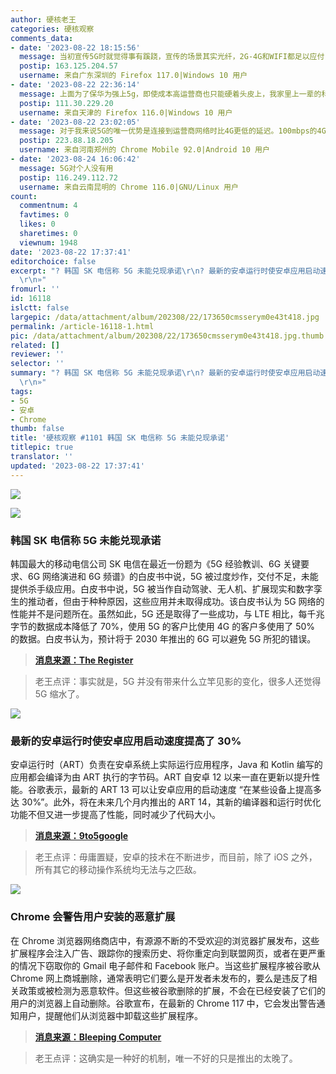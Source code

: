 ```yaml
---
author: 硬核老王
categories: 硬核观察
comments_data:
- date: '2023-08-22 18:15:56'
  message: 当初宣传5G时就觉得事有蹊跷，宣传的场景其实光纤，2G-4G和WIFI都足以应付，强上5G只是徒增成本，真正需要5G的场景少之又少，不过当时发表的任何异议都会被一群乌合之众攻击，事实证明当初看衰5G是对的。
  postip: 163.125.204.57
  username: 来自广东深圳的 Firefox 117.0|Windows 10 用户
- date: '2023-08-22 22:36:14'
  message: 上面为了保华为强上5g，即使成本高运营商也只能硬着头皮上，我家里上一辈的科技盲劝都劝不听，天天赢麻了，一定要去用5g
  postip: 111.30.229.20
  username: 来自天津的 Firefox 116.0|Windows 10 用户
- date: '2023-08-22 23:02:05'
  message: 对于我来说5G的唯一优势是连接到运营商网络时比4G更低的延迟。100mbps的4G已经足够普通人使用了，可是实际速度根本达不到百兆，因为中国运营商用更高的覆盖率换取了更差的性能。
  postip: 223.88.18.205
  username: 来自河南郑州的 Chrome Mobile 92.0|Android 10 用户
- date: '2023-08-24 16:06:42'
  message: 5G对个人没有用
  postip: 116.249.112.72
  username: 来自云南昆明的 Chrome 116.0|GNU/Linux 用户
count:
  commentnum: 4
  favtimes: 0
  likes: 0
  sharetimes: 0
  viewnum: 1948
date: '2023-08-22 17:37:41'
editorchoice: false
excerpt: "? 韩国 SK 电信称 5G 未能兑现承诺\r\n? 最新的安卓运行时使安卓应用启动速度提高了 30%\r\n? Chrome 会警告用户安装的恶意扩展\r\n»
  \r\n»"
fromurl: ''
id: 16118
islctt: false
largepic: /data/attachment/album/202308/22/173650cmsserym0e43t418.jpg
permalink: /article-16118-1.html
pic: /data/attachment/album/202308/22/173650cmsserym0e43t418.jpg.thumb.jpg
related: []
reviewer: ''
selector: ''
summary: "? 韩国 SK 电信称 5G 未能兑现承诺\r\n? 最新的安卓运行时使安卓应用启动速度提高了 30%\r\n? Chrome 会警告用户安装的恶意扩展\r\n»
  \r\n»"
tags:
- 5G
- 安卓
- Chrome
thumb: false
title: '硬核观察 #1101 韩国 SK 电信称 5G 未能兑现承诺'
titlepic: true
translator: ''
updated: '2023-08-22 17:37:41'
---
```


![](/data/attachment/album/202308/22/173650cmsserym0e43t418.jpg)


![](/data/attachment/album/202308/22/173659fyq2c9la2qfye22a.jpg)


### 韩国 SK 电信称 5G 未能兑现承诺


韩国最大的移动电信公司 SK 电信在最近一份题为《5G 经验教训、6G 关键要求、6G 网络演进和 6G 频谱》的白皮书中说，5G 被过度炒作，交付不足，未能提供杀手级应用。白皮书中说，5G 被当作自动驾驶、无人机、扩展现实和数字孪生的推动者，但由于种种原因，这些应用并未取得成功。该白皮书认为 5G 网络的性能并不是问题所在。虽然如此，5G 还是取得了一些成功，与 LTE 相比，每千兆字节的数据成本降低了 70%，使用 5G 的客户比使用 4G 的客户多使用了 50% 的数据。白皮书认为，预计将于 2030 年推出的 6G 可以避免 5G 所犯的错误。



> 
> **[消息来源：The Register](https://www.theregister.com/2023/08/21/sk_telecom_5g_disappointed)**
> 
> 
> 



> 
> 老王点评：事实就是，5G 并没有带来什么立竿见影的变化，很多人还觉得 5G 缩水了。
> 
> 
> 


![](/data/attachment/album/202308/22/173710q12c3i1n1kffycd8.jpg)


### 最新的安卓运行时使安卓应用启动速度提高了 30%


安卓运行时（ART）负责在安卓系统上实际运行应用程序，Java 和 Kotlin 编写的应用都会编译为由 ART 执行的字节码。ART 自安卓 12 以来一直在更新以提升性能。谷歌表示，最新的 ART 13 可以让安卓应用的启动速度 “在某些设备上提高多达 30%”。此外，将在未来几个月内推出的 ART 14，其新的编译器和运行时优化功能不但又进一步提高了性能，同时减少了代码大小。



> 
> **[消息来源：9to5google](https://9to5google.com/2023/08/21/android-runtime-13-14-updates/)**
> 
> 
> 



> 
> 老王点评：毋庸置疑，安卓的技术在不断进步，而目前，除了 iOS 之外，所有其它的移动操作系统均无法与之匹敌。
> 
> 
> 


![](/data/attachment/album/202308/22/173726dyawyodyaoz5kdgw.jpg)


### Chrome 会警告用户安装的恶意扩展


在 Chrome 浏览器网络商店中，有源源不断的不受欢迎的浏览器扩展发布，这些扩展程序会注入广告、跟踪你的搜索历史、将你重定向到联盟网页，或者在更严重的情况下窃取你的 Gmail 电子邮件和 Facebook 账户。当这些扩展程序被谷歌从 Chrome 网上商城删除，通常表明它们要么是开发者未发布的，要么是违反了相关政策或被检测为恶意软件。但这些被谷歌删除的扩展，不会在已经安装了它们的用户的浏览器上自动删除。谷歌宣布，在最新的 Chrome 117 中，它会发出警告通知用户，提醒他们从浏览器中卸载这些扩展程序。



> 
> **[消息来源：Bleeping Computer](https://www.bleepingcomputer.com/news/google/google-chrome-to-warn-when-installed-extensions-are-malware/)**
> 
> 
> 



> 
> 老王点评：这确实是一种好的机制，唯一不好的只是推出的太晚了。
> 
> 
>